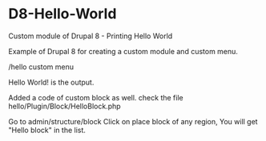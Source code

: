# D8-Hello-World
Custom module of Drupal 8 - Printing Hello World

Example of Drupal 8 for creating a custom module and custom menu.

/hello custom menu

Hello World! is the output.


Added a code of custom block as well.
check the file 
hello/Plugin/Block/HelloBlock.php

Go to admin/structure/block
Click on place block of any region, You will get "Hello block" in the list.

